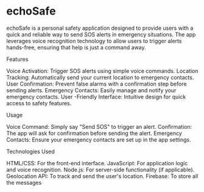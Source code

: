 # echoSafe
echoSafe is a personal safety application designed to provide users with a quick and reliable way to send SOS alerts in emergency situations. The app leverages voice recognition technology to allow users to trigger alerts hands-free, ensuring that help is just a command away.

Features

Voice Activation: Trigger SOS alerts using simple voice commands.
Location Tracking: Automatically send your current location to emergency contacts.
User Confirmation: Prevent false alarms with a confirmation step before sending alerts.
Emergency Contacts: Easily manage and notify your emergency contacts.
User -Friendly Interface: Intuitive design for quick access to safety features.


Usage

Voice Command: Simply say "Send SOS" to trigger an alert.
Confirmation: The app will ask for confirmation before sending the alert.
Emergency Contacts: Ensure your emergency contacts are set up in the app settings.


Technologies Used

HTML/CSS: For the front-end interface.
JavaScript: For application logic and voice recognition.
Node.js: For server-side functionality (if applicable).
Geolocation API: To track and send the user's location.
Firebase: To store all the messages
